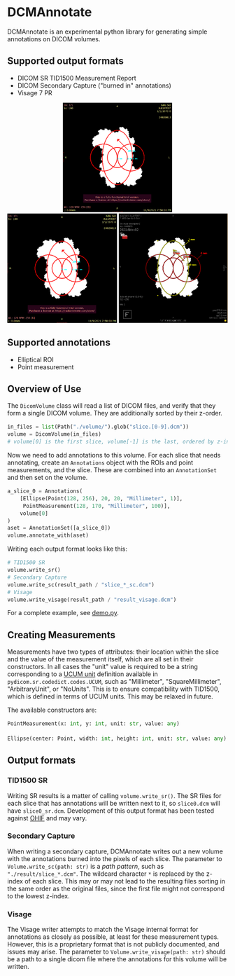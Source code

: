 # DCMAnnotate

DCMAnnotate is an experimental python library for generating simple annotations on DICOM volumes. 

## Supported output formats

- DICOM SR TID1500 Measurement Report
- DICOM Secondary Capture ("burned in" annotations)
- Visage 7 PR

<p align="center">
  <img src="https://github.com/mercure-imaging/dcmannotate/blob/assets/example_sr.png" height="250" title="hover text">
  <img src="https://github.com/mercure-imaging/dcmannotate/blob/assets/example_sc.png" height="250" title="hover text">
  <img src="https://github.com/mercure-imaging/dcmannotate/blob/assets/example_pr.png" height="250" title="hover text">
</p>

## Supported annotations
- Elliptical ROI
- Point measurement

## Overview of Use
The `DicomVolume` class will read a list of DICOM files, and verify that they form a single DICOM volume. They are additionally sorted by their z-order.
```python
in_files = list(Path("./volume/").glob("slice.[0-9].dcm"))
volume = DicomVolume(in_files)
# volume[0] is the first slice, volume[-1] is the last, ordered by z-index
```
Now we need to add annotations to this volume. For each slice that needs annotating, create an `Annotations` object with the ROIs and point measurements, and the slice. These are combined into an `AnnotationSet` and then set on the volume.
```python
a_slice_0 = Annotations(
    [Ellipse(Point(128, 256), 20, 20, "Millimeter", 1)],
     PointMeasurement(128, 170, "Millimeter", 100)], 
    volume[0]
)
aset = AnnotationSet([a_slice_0])
volume.annotate_with(aset)
```
Writing each output format looks like this:
```python
# TID1500 SR
volume.write_sr() 
# Secondary Capture
volume.write_sc(result_path / "slice_*_sc.dcm") 
# Visage
volume.write_visage(result_path / "result_visage.dcm")
```

For a complete example, see [demo.py](https://github.com/mercure-imaging/dcmannotate/blob/main/demo.py).
## Creating Measurements

Measurements have two types of attributes: their location within the slice and the value of the measurement itself, which are all set in their constructors. In all cases the "unit" value is required to be a string corresponding to a [UCUM unit](https://ucum.nlm.nih.gov/) definition available in `pydicom.sr.codedict.codes.UCUM`, such as "Millimeter", "SquareMillimeter", "ArbitraryUnit", or "NoUnits". This is to ensure compatibility with TID1500, which is defined in terms of UCUM units. This may be relaxed in future. 

The available constructors are:

```python 
PointMeasurement(x: int, y: int, unit: str, value: any)

Ellipse(center: Point, width: int, height: int, unit: str, value: any)
```
## Output formats

### TID1500 SR

Writing SR results is a matter of calling ```volume.write_sr()```. The SR files for each slice that has annotations will be written next to it, so `slice0.dcm` will have `slice0_sr.dcm`. Development of this output format has been tested against [OHIF](https://ohif.org/) and may vary. 

### Secondary Capture

When writing a secondary capture, DCMAnnotate writes out a new volume with the annotations burned into the pixels of each slice. The parameter to `Volume.write_sc(path: str)` is a *path pattern*, such as `"./result/slice_*.dcm"`. The wildcard character `*` is replaced by the z-index of each slice. This may or may not lead to the resulting files sorting in the same order as the original files, since the first file might not correspond to the lowest z-index.

### Visage

The Visage writer attempts to match the Visage internal format for annotations as closely as possible, at least for these measurement types. However, this is a proprietary format that is not publicly documented, and issues may arise. The parameter to `Volume.write_visage(path: str)` should be a path to a single dicom file where the annotations for this volume will be written. 
